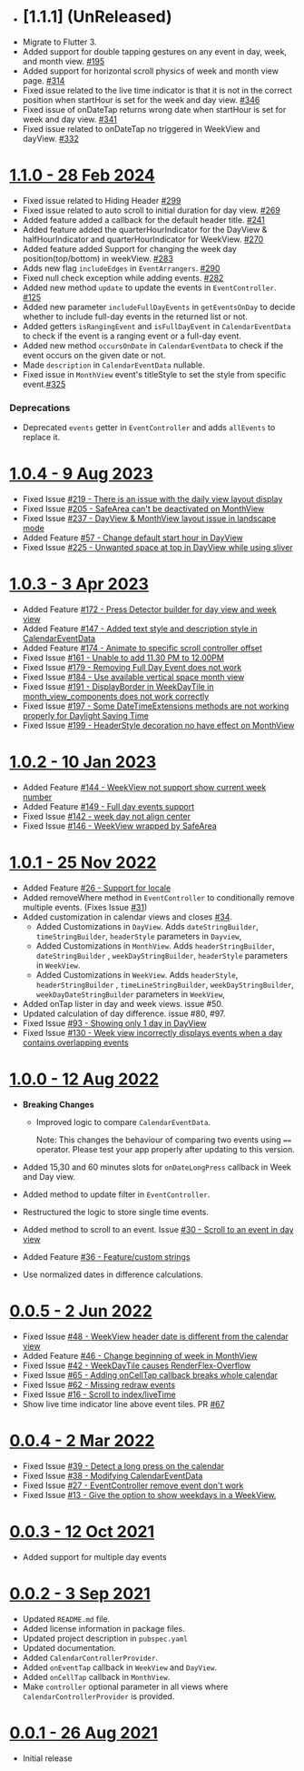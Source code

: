 - # [1.1.1] (UnReleased)
- Migrate to Flutter 3.
- Added support for double tapping gestures on any event in day, week, and month view. [#195](https://github.com/SimformSolutionsPvtLtd/flutter_calendar_view/issues/195)
- Added support for horizontal scroll physics of week and month view page. [#314](https://github.com/SimformSolutionsPvtLtd/flutter_calendar_view/issues/314)
- Fixed issue related to the live time indicator is that it is not in the correct position when startHour is set for the week and day view. [#346](https://github.com/SimformSolutionsPvtLtd/flutter_calendar_view/issues/346)
- Fixed issue of onDateTap returns wrong date when startHour is set for week and day view. [#341](https://github.com/SimformSolutionsPvtLtd/flutter_calendar_view/issues/341)
- Fixed issue related to onDateTap no triggered in WeekView and dayView. [#332](https://github.com/SimformSolutionsPvtLtd/flutter_calendar_view/issues/332)
# [1.1.0 - 28 Feb 2024](https://github.com/SimformSolutionsPvtLtd/flutter_calendar_view/tree/1.1.0) 
- Fixed issue related to Hiding Header [#299](https://github.com/SimformSolutionsPvtLtd/flutter_calendar_view/pull/299)
- Fixed issue related to auto scroll to initial duration for day
  view. [#269](https://github.com/SimformSolutionsPvtLtd/flutter_calendar_view/issues/269)
- Added
  feature added a callback for the default header title. [#241](https://github.com/SimformSolutionsPvtLtd/flutter_calendar_view/issues/241)
- Added
  feature added the quarterHourIndicator for the DayView & halfHourIndicator and
  quarterHourIndicator for WeekView. [#270](https://github.com/SimformSolutionsPvtLtd/flutter_calendar_view/issues/270)
- Added
  feature added Support for changing the week day position(top/bottom) in weekView. [#283](https://github.com/SimformSolutionsPvtLtd/flutter_calendar_view/issues/283)
- Adds new flag `includeEdges` in `EventArrangers`. [#290](https://github.com/SimformSolutionsPvtLtd/flutter_calendar_view/pull/294)
- Fixed null check exception while adding events. [#282](https://github.com/SimformSolutionsPvtLtd/flutter_calendar_view/issues/282)
- Added new method `update` to update the events in `EventController`. [#125](https://github.com/SimformSolutionsPvtLtd/flutter_calendar_view/issues/125)
- Added new parameter `includeFullDayEvents` in `getEventsOnDay` to decide whether to include full-day events in the returned list or not.
- Added getters `isRangingEvent` and `isFullDayEvent` in `CalendarEventData` to check if the event is a ranging event or a full-day event.
- Added new method `occursOnDate` in `CalendarEventData` to check if the event occurs on the given date or not.
- Made `description` in `CalendarEventData` nullable.
- Fixed issue in `MonthView` event's titleStyle to set the style from specific event.[#325](https://github.com/SimformSolutionsPvtLtd/flutter_calendar_view/pull/325)
### Deprecations
  - Deprecated `events` getter in `EventController` and adds `allEvents` to replace it.

# [1.0.4 - 9 Aug 2023](https://github.com/SimformSolutionsPvtLtd/flutter_calendar_view/tree/1.0.4)

- Fixed
  Issue [#219 - There is an issue with the daily view layout display](https://github.com/SimformSolutionsPvtLtd/flutter_calendar_view/issues/219)
- Fixed
  Issue [#205 - SafeArea can't be deactivated on MonthView](https://github.com/SimformSolutionsPvtLtd/flutter_calendar_view/issues/205)
- Fixed
  Issue [#237 - DayView & MonthView layout issue in landscape mode](https://github.com/SimformSolutionsPvtLtd/flutter_calendar_view/issues/237)
- Added Feature
  [#57 - Change default start hour in DayView](https://github.com/SimformSolutionsPvtLtd/flutter_calendar_view/issues/57)
- Fixed
  Issue [#225 - Unwanted space at top in DayView while using sliver](https://github.com/SimformSolutionsPvtLtd/flutter_calendar_view/issues/225)

# [1.0.3 - 3 Apr 2023](https://github.com/SimformSolutionsPvtLtd/flutter_calendar_view/tree/1.0.3)

- Added
  Feature [#172 - Press Detector builder for day view and week view](https://github.com/SimformSolutionsPvtLtd/flutter_calendar_view/pull/172)
- Added
  Feature [#147 - Added text style and description style in CalendarEventData](https://github.com/SimformSolutionsPvtLtd/flutter_calendar_view/issues/147)
- Added
  Feature [#174 - Animate to specific scroll controller offset](https://github.com/SimformSolutionsPvtLtd/flutter_calendar_view/pull/174)
- Fixed
  Issue [#161 - Unable to add 11.30 PM to 12.00PM](https://github.com/SimformSolutionsPvtLtd/flutter_calendar_view/issues/161)
- Fixed
  Issue [#179 - Removing Full Day Event does not work](https://github.com/SimformSolutionsPvtLtd/flutter_calendar_view/issues/179)
- Fixed
  Issue [#184 - Use available vertical space month view](https://github.com/SimformSolutionsPvtLtd/flutter_calendar_view/issues/184)
- Fixed
  Issue [#191 - DisplayBorder in WeekDayTile in month_view_components does not work correctly](https://github.com/SimformSolutionsPvtLtd/flutter_calendar_view/issues/191)
- Fixed
  Issue [#197 - Some DateTimeExtensions methods are not working properly for Daylight Saving Time](https://github.com/SimformSolutionsPvtLtd/flutter_calendar_view/issues/197)
- Fixed
  Issue [#199 - HeaderStyle decoration no have effect on MonthView](https://github.com/SimformSolutionsPvtLtd/flutter_calendar_view/issues/199)

# [1.0.2 - 10 Jan 2023](https://github.com/SimformSolutionsPvtLtd/flutter_calendar_view/tree/1.0.2)

- Added
  Feature [#144 - WeekView not support show current week number](https://github.com/SimformSolutionsPvtLtd/flutter_calendar_view/issues/144)
- Added
  Feature [#149 - Full day events support](https://github.com/SimformSolutionsPvtLtd/flutter_calendar_view/issues/149)
- Fixed
  Issue [#142 - week day not align center](https://github.com/SimformSolutionsPvtLtd/flutter_calendar_view/issues/142)
- Fixed
  Issue [#146 - WeekView wrapped by SafeArea](https://github.com/SimformSolutionsPvtLtd/flutter_calendar_view/issues/146)

# [1.0.1 - 25 Nov 2022](https://github.com/SimformSolutionsPvtLtd/flutter_calendar_view/tree/1.0.1)

- Added
  Feature [#26 - Support for locale](https://github.com/SimformSolutionsPvtLtd/flutter_calendar_view/issues/26)
- Added removeWhere method in `EventController` to conditionally remove multiple
  events. (Fixes
  Issue [#31](https://github.com/SimformSolutionsPvtLtd/flutter_calendar_view/issues/31))
- Added customization in calendar views and
  closes [#34](https://github.com/SimformSolutionsPvtLtd/flutter_calendar_view/issues/34).
    - Added Customizations in `DayView`.
      Adds `dateStringBuilder`, `timeStringBuilder`, `headerStyle`
      parameters in `Dayview`,
    - Added Customizations in `MonthView`.
      Adds `headerStringBuilder`, `dateStringBuilder`
      , `weekDayStringBuilder`, `headerStyle` parameters in `WeekView`.
    - Added Customizations in `WeekView`.
      Adds `headerStyle`,  `headerStringBuilder`
      , `timeLineStringBuilder`, `weekDayStringBuilder`, `weekDayDateStringBuilder`
      parameters
      in `WeekView`,
- Added onTap lister in day and week views. issue #50.
- Updated calculation of day difference. issue #80, #97.
- Fixed
  Issue [#93 - Showing only 1 day in DayView](https://github.com/SimformSolutionsPvtLtd/flutter_calendar_view/issues/93)
- Fixed
  Issue [#130 - Week view incorrectly displays events when a day contains overlapping events](https://github.com/SimformSolutionsPvtLtd/flutter_calendar_view/issues/130)

# [1.0.0 - 12 Aug 2022](https://github.com/SimformSolutionsPvtLtd/flutter_calendar_view/tree/1.0.0)

- **Breaking Changes**
    - Improved logic to compare `CalendarEventData`.

      Note: This changes the behaviour of comparing two events using `==`
      operator. Please test your
      app properly after updating to this version.

- Added 15,30 and 60 minutes slots for `onDateLongPress` callback in Week and
  Day view.
- Added method to update filter in `EventController`.
- Restructured the logic to store single time events.
- Added method to scroll to an event.
  Issue [#30 - Scroll to an event in day view](https://github.com/SimformSolutionsPvtLtd/flutter_calendar_view/issues/30)
- Added
  Feature [#36 - Feature/custom strings](https://github.com/SimformSolutionsPvtLtd/flutter_calendar_view/pull/36)
- Use normalized dates in difference calculations.

# [0.0.5 - 2 Jun 2022](https://github.com/SimformSolutionsPvtLtd/flutter_calendar_view/tree/0.0.5)

- Fixed
  Issue [#48 - WeekView header date is different from the calendar view](https://github.com/SimformSolutionsPvtLtd/flutter_calendar_view/issues/48)
- Added
  Feature [#46 - Change beginning of week in MonthView](https://github.com/SimformSolutionsPvtLtd/flutter_calendar_view/issues/46)
- Fixed
  Issue [#42 - WeekDayTile causes RenderFlex-Overflow](https://github.com/SimformSolutionsPvtLtd/flutter_calendar_view/issues/42)
- Fixed
  Issue [#65 - Adding onCellTap callback breaks whole calendar](https://github.com/SimformSolutionsPvtLtd/flutter_calendar_view/issues/65)
- Fixed
  Issue [#62 - Missing redraw events](https://github.com/SimformSolutionsPvtLtd/flutter_calendar_view/issues/62)
- Fixed
  Issue [#16 - Scroll to index/liveTime](https://github.com/SimformSolutionsPvtLtd/flutter_calendar_view/issues/16)
- Show live time indicator line above event tiles.
  PR [#67](https://github.com/SimformSolutionsPvtLtd/flutter_calendar_view/pull/67)

# [0.0.4 - 2 Mar 2022](https://github.com/SimformSolutionsPvtLtd/flutter_calendar_view/tree/0.0.4)

- Fixed
  Issue [#39 - Detect a long press on the calendar](https://github.com/SimformSolutionsPvtLtd/flutter_calendar_view/issues/39)
- Fixed
  Issue [#38 - Modifying CalendarEventData](https://github.com/SimformSolutionsPvtLtd/flutter_calendar_view/issues/38)
- Fixed
  Issue [#27 - EventController remove event don't work](https://github.com/SimformSolutionsPvtLtd/flutter_calendar_view/issues/27)
- Fixed
  Issue [#13 - Give the option to show weekdays in a WeekView.](https://github.com/SimformSolutionsPvtLtd/flutter_calendar_view/issues/13)

# [0.0.3 - 12 Oct 2021](https://github.com/SimformSolutionsPvtLtd/flutter_calendar_view/tree/0.0.3)

- Added support for multiple day events

# [0.0.2 - 3 Sep 2021](https://github.com/SimformSolutionsPvtLtd/flutter_calendar_view/tree/0.0.2)

- Updated `README.md` file.
- Added license information in package files.
- Updated project description in `pubspec.yaml`
- Updated documentation.
- Added `CalendarControllerProvider`.
- Added `onEventTap` callback in `WeekView` and `DayView`.
- Added `onCellTap` callback in `MonthView`.
- Make `controller` optional parameter in all views
  where `CalendarControllerProvider` is provided.

# [0.0.1 - 26 Aug 2021](https://github.com/SimformSolutionsPvtLtd/flutter_calendar_view/tree/0.0.1)

- Initial release